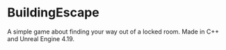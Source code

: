 # BuildingEscape
A simple game about finding your way out of a locked room. Made in C++ and Unreal Engine 4.19.
